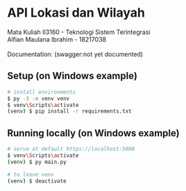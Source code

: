 # API Lokasi dan Wilayah

Mata Kuliah II3160 - Teknologi Sistem Terintegrasi\
Alfian Maulana Ibrahim - 18217038\
\
Documentation: (swagger:not yet documented)

## Setup (on Windows example)

``` bash
# install environments
$ py -3 -m venv venv
$ venv\Scripts\activate
(venv) $ pip install -r requirements.txt
```

## Running locally (on Windows example)

``` bash
# serve at default https://localhost:5000
$ venv\Scripts\activate
(venv) $ py main.py

# to leave venv
(venv) $ deactivate
```